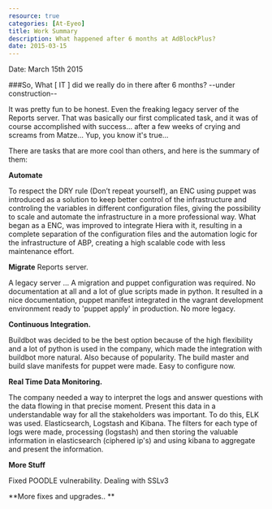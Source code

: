 ```yaml
---
resource: true
categories: [At-Eyeo]
title: Work Summary
description: What happened after 6 months at AdBlockPlus?
date: 2015-03-15
---
```


Date: March 15th 2015

###So, What [ IT ] did we really do in there after 6 months? 
--under construction--

It was pretty fun to be honest. Even the freaking legacy server of the Reports server. That was basically our first complicated task, and it was of course accomplished with success... after a few weeks of crying and screams from Matze... Yup, you know it's true... 

There are tasks that are more cool than others, and here is the summary of them: 

**Automate**

To respect the DRY rule (Don’t repeat yourself), an ENC using puppet was introduced as a solution to keep better control of the infrastructure and controling the variables in different configuration files, giving the possibility to scale and automate the infrastructure in a more professional way. What began as a ENC, was improved to integrate Hiera with it, resulting in a complete separation of the configuration files and the automation logic for the infrastructure of ABP, creating a high scalable code with less maintenance effort. 


**Migrate** Reports server. 

A legacy server ... A migration and puppet configuration was required. No documentation at all and a lot of glue scripts made in python. It resulted in a nice documentation, puppet manifest integrated in the vagrant development environment ready to 'puppet apply' in production. No more legacy.


**Continuous Integration.** 

Buildbot was decided to be the best option because of the high flexibility and a lot of python is used in the company, which made the integration with buildbot more natural. Also because of popularity. The build master and build slave manifests for puppet were made. Easy to configure now.


**Real Time Data Monitoring.**

The company needed a way to interpret the logs and answer questions with the data flowing in that precise moment. Present this data in a understandable way for all the stakeholders was important. To do this, ELK was used. Elasticsearch, Logstash and Kibana. The filters for each type of logs were made, processing (logstash) and then storing the valuable information in elasticsearch (ciphered ip's) and using kibana to aggregate and present the information.

**More Stuff**

Fixed POODLE vulnerability. Dealing with SSLv3

**More fixes and upgrades.. **

